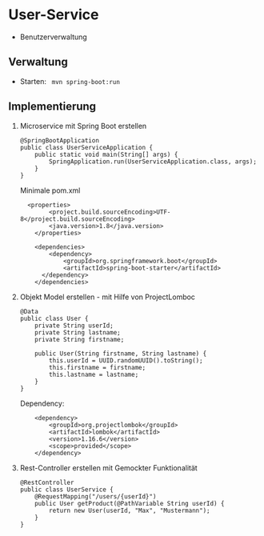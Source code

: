 # User-Service
- Benutzerverwaltung

## Verwaltung
- Starten: ``` mvn spring-boot:run```


## Implementierung

1.  Microservice mit Spring Boot erstellen 
	```
	@SpringBootApplication
	public class UserServiceApplication {
	    public static void main(String[] args) {
	        SpringApplication.run(UserServiceApplication.class, args);
	    }
	}
	```
	Minimale pom.xml
	```
	  <properties>
			<project.build.sourceEncoding>UTF-8</project.build.sourceEncoding>
			<java.version>1.8</java.version>
		</properties>
	
		<dependencies>
			<dependency>
				<groupId>org.springframework.boot</groupId>
				<artifactId>spring-boot-starter</artifactId>
		  </dependency>
		</dependencies>
	```
3. Objekt Model erstellen - mit Hilfe von ProjectLomboc
	```
	@Data
	public class User {		
		private String userId;
		private String lastname;
		private String firstname;
		
		public User(String firstname, String lastname) {
			this.userId = UUID.randomUUID().toString();
			this.firstname = firstname;
			this.lastname = lastname;
		}
	}
	```
	Dependency:
	```
		<dependency>
			<groupId>org.projectlombok</groupId>
			<artifactId>lombok</artifactId>
			<version>1.16.6</version>
			<scope>provided</scope>
		</dependency>
	```

2. Rest-Controller erstellen mit Gemockter Funktionalität
	```
	@RestController
	public class UserService {
		@RequestMapping("/users/{userId}")
	    public User getProduct(@PathVariable String userId) {		
	        return new User(userId, "Max", "Mustermann");
	    }
	}
	```
